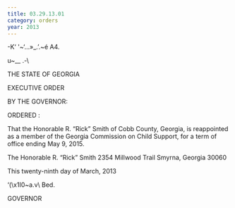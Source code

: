 ```yaml
---
title: 03.29.13.01
category: orders
year: 2013
---
```

   
    

-K‘ '~‘...»_.’.~é A4.

u~_\_
.-\

THE STATE OF GEORGIA

EXECUTIVE ORDER

BY THE GOVERNOR:

ORDERED :

That the Honorable R. “Rick” Smith of Cobb County, Georgia, is
reappointed as a member of the Georgia Commission on Child
Support, for a term of office ending May 9, 2015.

The Honorable R. “Rick” Smith
2354 Millwood Trail
Smyrna, Georgia 30060

This twenty-ninth day of March, 2013

‘(\x1I0~a.v\ Bed.

GOVERNOR

